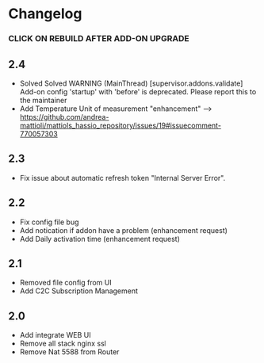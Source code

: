 # Changelog
### CLICK ON REBUILD AFTER ADD-ON UPGRADE
## 2.4
- Solved Solved WARNING (MainThread) [supervisor.addons.validate] Add-on config 'startup' with 'before' is deprecated. Please report this to the maintainer
- Add Temperature Unit of measurement "enhancement" --> https://github.com/andrea-mattioli/mattiols_hassio_repository/issues/19#issuecomment-770057303
## 2.3
- Fix issue about automatic refresh token "Internal Server Error".

## 2.2
- Fix config file bug
- Add notication if addon have a problem (enhancement request)
- Add Daily activation time (enhancement request)

## 2.1
- Removed file config from UI
- Add C2C Subscription Management 

## 2.0
- Add integrate WEB UI
- Remove all stack nginx ssl 
- Remove Nat 5588 from Router
